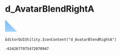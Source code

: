 # d_AvatarBlendRightA
![](/img/d_AvatarBlendRightA.png)

``` CSharp
EditorGUIUtility.IconContent("d_AvatarBlendRightA")
```
```
-6342677975472070947
```
